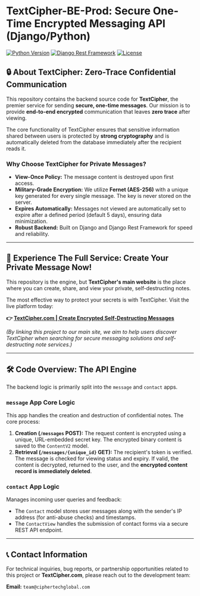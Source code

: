 # TextCipher-BE-Prod: Secure One-Time Encrypted Messaging API (Django/Python)

[![Python Version](https://img.shields.io/badge/Python-3.11%2B-blue)](https://www.python.org/)
[![Django Rest Framework](https://img.shields.io/badge/Framework-DRF-green)](https://www.djangoproject.com/)
[![License](https://img.shields.io/badge/License-Not%20Specified-red)](./)

## 🔒 About TextCipher: Zero-Trace Confidential Communication

This repository contains the backend source code for **TextCipher**, the premier service for sending **secure, one-time messages**. Our mission is to provide **end-to-end encrypted** communication that leaves **zero trace** after viewing.

The core functionality of TextCipher ensures that sensitive information shared between users is protected by **strong cryptography** and is automatically deleted from the database immediately after the recipient reads it.

### Why Choose TextCipher for Private Messages?

* **View-Once Policy:** The message content is destroyed upon first access.
* **Military-Grade Encryption:** We utilize **Fernet (AES-256)** with a unique key generated for every single message. The key is never stored on the server.
* **Expires Automatically:** Messages not viewed are automatically set to expire after a defined period (default 5 days), ensuring data minimization.
* **Robust Backend:** Built on Django and Django Rest Framework for speed and reliability.

---

## 🚀 Experience The Full Service: Create Your Private Message Now!

This repository is the engine, but **TextCipher's main website** is the place where you can create, share, and view your private, self-destructing notes.

The most effective way to protect your secrets is with TextCipher. Visit the live platform today:

**👉 [TextCipher.com | Create Encrypted Self-Destructing Messages](https://www.textcipher.com)**

*(By linking this project to our main site, we aim to help users discover TextCipher when searching for secure messaging solutions and self-destructing note services.)*

---

## 🛠️ Code Overview: The API Engine

The backend logic is primarily split into the `message` and `contact` apps.

### `message` App Core Logic

This app handles the creation and destruction of confidential notes. The core process:

1.  **Creation (`/messages` POST):** The request content is encrypted using a unique, URL-embedded secret key. The encrypted binary content is saved to the `ContentV2` model.
2.  **Retrieval (`/messages/{unique_id}` GET):** The recipient's token is verified. The message is checked for viewing status and expiry. If valid, the content is decrypted, returned to the user, and the **encrypted content record is immediately deleted**.

### `contact` App Logic

Manages incoming user queries and feedback:

* The `Contact` model stores user messages along with the sender's IP address (for anti-abuse checks) and timestamps.
* The `ContactView` handles the submission of contact forms via a secure REST API endpoint.

---

## 📞 Contact Information

For technical inquiries, bug reports, or partnership opportunities related to this project or **TextCipher.com**, please reach out to the development team:

**Email:** `team@ciphertechglobal.com`